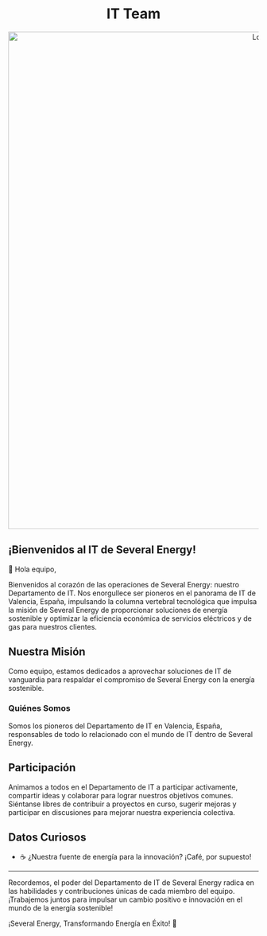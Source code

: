 <h1 align="center">IT Team</h1>

<p align="center">
  <img src="media/Logo.gif" alt="Logo" width="1000"/>
</p>


## ¡Bienvenidos al IT de Several Energy!

👋 Hola equipo,

Bienvenidos al corazón de las operaciones de Several Energy: nuestro Departamento de IT. Nos enorgullece ser pioneros en el panorama de IT de Valencia, España, impulsando la columna vertebral tecnológica que impulsa la misión de Several Energy de proporcionar soluciones de energía sostenible y optimizar la eficiencia económica de servicios eléctricos y de gas para nuestros clientes.

## Nuestra Misión

Como equipo, estamos dedicados a aprovechar soluciones de IT de vanguardia para respaldar el compromiso de Several Energy con la energía sostenible.

### Quiénes Somos

Somos los pioneros del Departamento de IT en Valencia, España, responsables de todo lo relacionado con el mundo de IT dentro de Several Energy.

## Participación

Animamos a todos en el Departamento de IT a participar activamente, compartir ideas y colaborar para lograr nuestros objetivos comunes. Siéntanse libres de contribuir a proyectos en curso, sugerir mejoras y participar en discusiones para mejorar nuestra experiencia colectiva.

## Datos Curiosos

- ☕ ¿Nuestra fuente de energía para la innovación? ¡Café, por supuesto!
----------------

Recordemos, el poder del Departamento de IT de Several Energy radica en las habilidades y contribuciones únicas de cada miembro del equipo. ¡Trabajemos juntos para impulsar un cambio positivo e innovación en el mundo de la energía sostenible!

¡Several Energy, Transformando Energía en Éxito! 🚀
